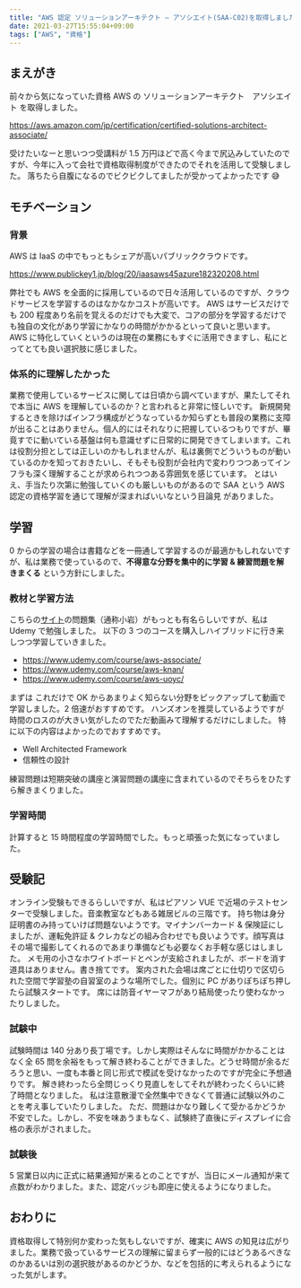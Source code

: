 ```yaml
---
title: "AWS 認定 ソリューションアーキテクト – アソシエイト(SAA-C02)を取得しました"
date: 2021-03-27T15:55:04+09:00
tags: ["AWS", "資格"]
---
```


## まえがき

前々から気になっていた資格 AWS の ソリューションアーキテクト　アソシエイト を取得しました。

https://aws.amazon.com/jp/certification/certified-solutions-architect-associate/

受けたいなーと思いつつ受講料が 1.5 万円ほどで高く今まで尻込みしていたのですが、今年に入って会社で資格取得制度ができたのでそれを活用して受験しました。
落ちたら自腹になるのでビクビクしてましたが受かってよかったです 😅

## モチベーション

### 背景

AWS は IaaS の中でもっともシェアが高いパブリッククラウドです。

https://www.publickey1.jp/blog/20/iaasaws45azure182320208.html

弊社でも AWS を全面的に採用しているので日々活用しているのですが、クラウドサービスを学習するのはなかなかコストが高いです。
AWS はサービスだけでも 200 程度あり名前を覚えるのだけでも大変で、コアの部分を学習するだけでも独自の文化があり学習にかなりの時間がかかるといって良いと思います。
AWS に特化していくというのは現在の業務にもすぐに活用できますし、私にとってとても良い選択肢に感じました。

### 体系的に理解したかった

業務で使用しているサービスに関しては日頃から調べていますが、果たしてそれで本当に AWS を理解しているのか？と言われると非常に怪しいです。
新規開発するときを除けばインフラ構成がどうなっているか知らずとも普段の業務に支障が出ることはありません。個人的にはそれなりに把握しているつもりですが、畢竟すでに動いている基盤は何も意識せずに日常的に開発できてしまいます。これは役割分担としては正しいのかもしれませんが、私は裏側でどういうものが動いているのかを知っておきたいし、そもそも役割が会社内で変わりつつあってインフラも深く理解することが求められつつある雰囲気を感じています。
とはいえ、手当たり次第に勉強していくのも厳しいものがあるので SAA という AWS 認定の資格学習を通じて理解が深まればいいなという目論見
がありました。

## 学習

0 からの学習の場合は書籍などを一冊通して学習するのが最適かもしれないですが、私は業務で使っているので、**不得意な分野を集中的に学習 & 練習問題を解きまくる** という方針にしました。

### 教材と学習方法

こちらの[サイト](https://aws.koiwaclub.com/)の問題集（通称小岩）がもっとも有名らしいですが、私は Udemy で勉強しました。
以下の 3 つのコースを購入しハイブリッドに行き来しつつ学習していきました。

- https://www.udemy.com/course/aws-associate/
- https://www.udemy.com/course/aws-knan/
- https://www.udemy.com/course/aws-uoyc/

まずは これだけで OK からあまりよく知らない分野をピックアップして動画で学習しました。2 倍速がおすすめです。
ハンズオンを推奨しているようですが時間のロスのが大きい気がしたのでただ動画みて理解するだけにしました。
特に以下の内容はよかったのでおすすめです。

- Well Architected Framework
- 信頼性の設計

練習問題は短期突破の講座と演習問題の講座に含まれているのでそちらをひたすら解きまくりました。

### 学習時間

計算すると 15 時間程度の学習時間でした。もっと頑張った気になっていました。

## 受験記

オンライン受験もできるらしいですが、私はピアソン VUE で近場のテストセンターで受験しました。音楽教室などもある雑居ビルの三階です。
持ち物は身分証明書のみ持っていけば問題ないようです。マイナンバーカード & 保険証にしましたが、運転免許証 & クレカなどの組み合わせでも良いようです。顔写真はその場で撮影してくれるのであまり準備なども必要なくお手軽な感じはしました。
メモ用の小さなホワイトボードとペンが支給されましたが、ボードを消す道具はありません。書き捨てです。
案内された会場は席ごとに仕切りで区切られた空間で学習塾の自習室のような場所でした。個別に PC がありぽちぽち押したら試験スタートです。
席には防音イヤーマフがあり結局使ったり使わなかったりしました。

### 試験中

試験時間は 140 分あり長丁場です。しかし実際はそんなに時間がかかることはなく全 65 問を余裕をもって解き終わることができました。どうせ時間が余るだろうと思い、一度も本番と同じ形式で模試を受けなかったのですが完全に予想通りです。
解き終わったら全問じっくり見直しをしてそれが終わったくらいに終了時間となりました。
私は注意散漫で全然集中できなくて普通に試験以外のことを考え事していたりしました。
ただ、問題はかなり難しくて受かるかどうか不安でした。しかし、不安を味あうまもなく、試験終了直後にディスプレイに合格の表示がされました。

### 試験後

5 営業日以内に正式に結果通知が来るとのことですが、当日にメール通知が来て点数がわかりました。また、認定バッジも即座に使えるようになりました。

## おわりに

資格取得して特別何か変わった気もしないですが、確実に AWS の知見は広がりました。業務で扱っているサービスの理解に留まらず一般的にはどうあるべきなのかあるいは別の選択肢があるのかどうか、などを包括的に考えられるようになった気がします。
